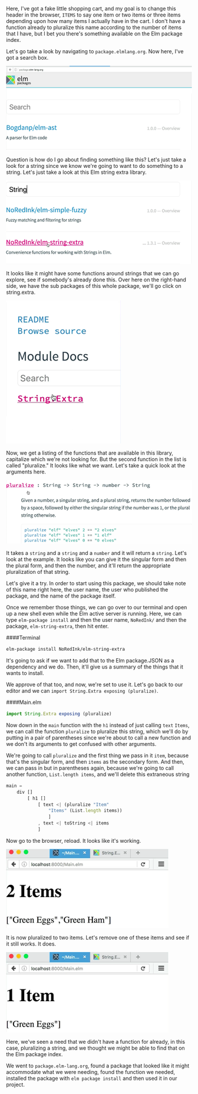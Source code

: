 Here, I've got a fake little shopping cart, and my goal is to change this header in the browser, `ITEMS` to say one item or two items or three items depending upon how many items I actually have in the cart. I don't have a function already to pluralize this name according to the number of items that I have, but I bet you there's something available on the Elm package index.

Let's go take a look by navigating to `package.elmlang.org`. Now here, I've got a search box. 

![Elm webpage with searchbox](../images/elm-discover-new-packages-using-the-elm-package-index-elm-webpage-searchBox.png)

Question is how do I go about finding something like this? Let's just take a look for a string since we know we're going to want to do something to a string. Let's just take a look at this Elm string extra library. 

![Searching for string](../images/elm-discover-new-packages-using-the-elm-package-index-search-STRING.png)

It looks like it might have some functions around strings that we can go explore, see if somebody's already done this. Over here on the right-hand side, we have the sub packages of this whole package, we'll go click on string.extra. 

![String.extra on the right](../images/elm-discover-new-packages-using-the-elm-package-index-string.extra.png)

Now, we get a listing of the functions that are available in this library, capitalize which we're not looking for. But the second function in the list is called "pluralize." It looks like what we want. Let's take a quick look at the arguments here.

![Arguments in pluralize](../images/elm-discover-new-packages-using-the-elm-package-index-pluralize-arguments.png)

It takes a `string` and a `string` and a `number` and it will return a `string`. Let's look at the example. It looks like you can give it the singular form and then the plural form, and then the number, and it'll return the appropriate pluralization of that string.

Let's give it a try. In order to start using this package, we should take note of this name right here, the user name, the user who published the package, and the name of the package itself.

Once we remember those things, we can go over to our terminal and open up a new shell even while the Elm active server is running. Here, we can type `elm-package install` and then the user name, `NoRedInk/` and then the package, `elm-string-extra`, then hit enter.

####Terminal
```bash
elm-package install NoRedInk/elm-string-extra
```

It's going to ask if we want to add that to the Elm package.JSON as a dependency and we do. Then, it'll give us a summary of the things that it wants to install.

We approve of that too, and now, we're set to use it. Let's go back to our editor and we can `import String.Extra exposing (pluralize)`.

####Main.elm
```javascript
import String.Extra exposing (pluralize)
```

Now down in the `main` function with the `h1` instead of just calling `text` `Items`, we can call the function `pluralize` to pluralize this string, which we'll do by putting in a pair of parentheses since we're about to call a new function and we don't its arguments to get confused with other arguments.

We're going to call `pluralize` and the first thing we pass in it `item`, because that's the singular form, and then `items` as the secondary form. And then, we can pass in but in parentheses again, because we're going to call another function, `List.length items`, and we'll delete this extraneous string

```javascript
main = 
    div []
        [ h1 [] 
            [ text <| (pluralize "Item" 
                "Items" (List.length items))
                ]
            , text <| toString <| items
            ]
```

Now go to the browser, reload. It looks like it's working.

![Pluralization working for 2 items](../images/elm-discover-new-packages-using-the-elm-package-index-pluralization-working-2-items.png)

It is now pluralized to two items. Let's remove one of these items and see if it still works. It does. 

![Pluralization working for 1 item](../images/elm-discover-new-packages-using-the-elm-package-index-pluralization-working-1-item.png)

Here, we've seen a need that we didn't have a function for already, in this case, pluralizing a string, and we thought we might be able to find that on the Elm package index.

We went to `package.elm-lang.org`, found a package that looked like it might accommodate what we were needing, found the function we needed, installed the package with `elm package install` and then used it in our project.